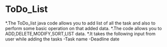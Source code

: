 
# ToDo_List
*.The ToDo_list java code allows you to add list of all the task and also to perform some basic operation on that added data.
*.The code allows you to ADD,DELETE,MODIFY,SORT,LIST data.
*.It takes the following input from user while adding the tasks 
    -Task name 
    -Deadline date 


